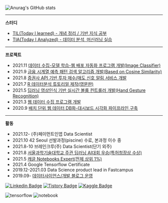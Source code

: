 ![Anurag's GitHub stats](https://github-readme-stats.vercel.app/api?username=sw-song&show_icons=true&theme=merko)

---
**스터디**
- [TIL(Today I learned) - 개념 정리 / 기반 지식 공부](https://github.com/seungson/TIL) 
- [TIA(Today I Analyzed) - 데이터 분석, 머신러닝 실습](https://github.com/seungson/TIA) 

---
**프로젝트**
- 2021.11 [데이터 수집-모델 학습-웹 배포 자동화 프로그램 개발(Image Classifier)](https://github.com/seungson/Slic)
- 2021.9 [금융 시계열 예측 패턴 검색 알고리즘 개발(Based on Cosine Similarity)](https://github.com/seungson/SPF)
- 2021.8 [증권사 API 기반 투자 매수/매도 신호 알림 서비스 개발](https://github.com/seungson/kiwoom)
- 2021.7 [R 데이터분석 튜토리얼 제작(영문판)](https://github.com/seungson/rbook)
- 2021.5 [딥러닝 영상인식 기반 실시간 볼륨 컨트롤러 개발(Hand Gesture Recognition)](https://github.com/seungson/RealTime_Gesture_VolumeControl)
- 2021.3 [웹 데이터 수집 프로그램 개발](https://github.com/seungson/KR_Tech_Edu_WebScraper)
- 2020.9 [배치 단위 웹 데이터 DB화-대시보드 시각화 파이프라인 구축](https://github.com/seungson/Tech-Trends-2020)

---
**활동**
- 2021.12- (주)페이먼트인앱 Data Scientist
- 2021.10 42 Seoul 선발과정(piscine) 수료, 본과정 이수 중
- 2021.8-10 브레인크루(주) Data Scientist(단기 외주)
- 2021.8 [서울과학기술대학교 주관 딥러닝 AI대회 우승(특허청장상 수상)](https://github.com/seungson/GAN_Project)
- 2021.5 [캐글 Notebooks Expert(전체 상위 1%)](https://www.kaggle.com/songseungwon)
- 2021.4 Google Tensorflow Certificate
- 2019.12-2021.03 Data Science product lead in Fastcampus
- 2019.09- [데이터사이언스/개발 블로그 운영](https://songseungwon.tistory.com)

[![Linkedin Badge](https://img.shields.io/badge/-LinkedIn-007DC1?style=rounde&logo=Linkedin&link=https://www.linkedin.com/in/seungwonsong/)](https://www.linkedin.com/in/seungwonsong/)
[![Tistory Badge](http://img.shields.io/badge/-Tistory-FF5E5B?style=round&logo=Telegraph&link=https://songseungwon.tistory.com)](https://songseungwon.tistory.com)
[![Kaggle Badge](https://img.shields.io/badge/-Kaggle-20BEFF?style=round&logo=Keras&logoColor=white&link=https://www.kaggle.com/songseungwon)](https://www.kaggle.com/songseungwon)

![tensorflow](https://api.accredible.com/v1/frontend/credential_website_embed_image/badge/32041855)
![notebook](https://road-to-kaggle-grandmaster.vercel.app/api/badges/songseungwon/notebook)
